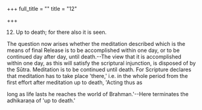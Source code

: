 +++
full_title = ""
title = "12"

+++


12. Up to death; for there also it is seen.

The question now arises whether the meditation described which is the means of final Release is to be accomplished within one day, or to be continued day after day, until death.--The view that it is accomplished within one day, as this will satisfy the scriptural injunction, is disposed of by the Sūtra. Meditation is to be continued until death. For Scripture declares that meditation has to take place 'there,' i.e. in the whole period from the first effort after meditation up to death, 'Acting thus as

long as life lasts he reaches the world of Brahman.'--Here terminates the adhikaraṇa of 'up to death.'

